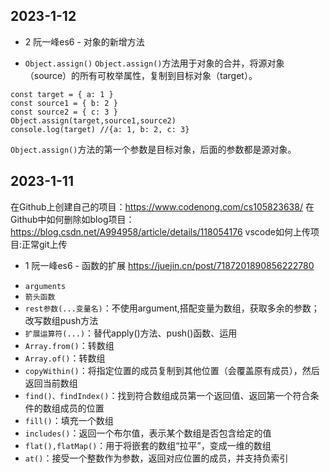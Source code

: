 ## 2023-1-12
* 2 阮一峰es6 - 对象的新增方法
- `Object.assign()`
`Object.assign()`方法用于对象的合并，将源对象（source）的所有可枚举属性，复制到目标对象（target）。
```
const target = { a: 1 }
const source1 = { b: 2 }
const source2 = { c: 3 }
Object.assign(target,source1,source2)
console.log(target) //{a: 1, b: 2, c: 3}
```
`Object.assign()`方法的第一个参数是目标对象，后面的参数都是源对象。

## 2023-1-11
在Github上创建自己的项目：https://www.codenong.com/cs105823638/
在Github中如何删除如blog项目：https://blog.csdn.net/A994958/article/details/118054176
vscode如何上传项目:正常git上传

* 1 阮一峰es6 - 函数的扩展 https://juejin.cn/post/7187201890856222780 
- `arguments`
- `箭头函数`
- `rest参数(...变量名)`：不使用argument,搭配变量为数组，获取多余的参数；改写数组push方法
- `扩展运算符(...)`：替代apply()方法、push()函数、运用
- `Array.from()`：转数组
- `Array.of()`：转数组
- `copyWithin()`：将指定位置的成员复制到其他位置（会覆盖原有成员），然后返回当前数组
- `find()、findIndex()`：找到符合数组成员第一个返回值、返回第一个符合条件的数组成员的位置
- `fill()`：填充一个数组
- `includes()`：返回一个布尔值，表示某个数组是否包含给定的值
- `flat(),flatMap()`：用于将嵌套的数组“拉平”，变成一维的数组
- `at()`：接受一个整数作为参数，返回对应位置的成员，并支持负索引 